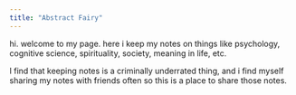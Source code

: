 ```yaml
---
title: "Abstract Fairy"
---
```


hi. welcome to my page. here i keep my notes on things like psychology, cognitive science, spirituality, society, meaning in life, etc.


I find that keeping notes is a criminally underrated thing, and i find myself sharing my notes with friends often so this is a place to share those notes.